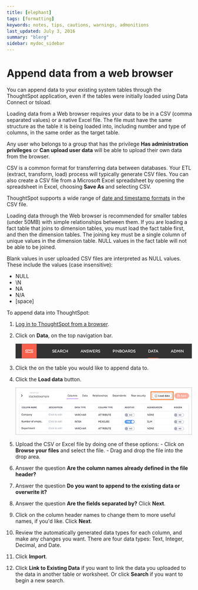 ```yaml
---
title: [elephant]
tags: [formatting]
keywords: notes, tips, cautions, warnings, admonitions
last_updated: July 3, 2016
summary: "blerg"
sidebar: mydoc_sidebar
---
```

# Append data from a web browser

You can append data to your existing system tables through the ThoughtSpot application, even if the tables were initially loaded using Data Connect or tsload.

Loading data from a Web browser requires your data to be in a CSV \(comma separated values\) or a native Excel file. The file must have the same structure as the table it is being loaded into, including number and type of columns, in the same order as the target table.

Any user who belongs to a group that has the privilege **Has administration privileges** or **Can upload user data** will be able to upload their own data from the browser.

CSV is a common format for transferring data between databases. Your ETL \(extract, transform, load\) process will typically generate CSV files. You can also create a CSV file from a Microsoft Excel spreadsheet by opening the spreadsheet in Excel, choosing **Save As** and selecting CSV.

ThoughtSpot supports a wide range of [date and timestamp formats](../reference/date_formats_for_loading.html#) in the CSV file.

Loading data through the Web browser is recommended for smaller tables \(under 50MB\) with simple relationships between them. If you are loading a fact table that joins to dimension tables, you must load the fact table first, and then the dimension tables. The joining key must be a single column of unique values in the dimension table. NULL values in the fact table will not be able to be joined.

Blank values in user uploaded CSV files are interpreted as NULL values. These include the values \(case insensitive\):

-   NULL
-   \\N
-   NA
-   N/A
-   \[space\]

To append data into ThoughtSpot:

1.   [Log in to ThoughtSpot from a browser](../setup/accessing.html#). 
2.   Click on **Data**, on the top navigation bar. 

     ![](../../shared/conrefs/../../images/data_icon.png "Data") 

3.   Click the on the table you would like to append data to. 
4.   Click the **Load data** button. 

     ![](../../images/load_data_icon.png "Load data") 

5.   Upload the CSV or Excel file by doing one of these options: 
    -   Click on **Browse your files** and select the file.
    -   Drag and drop the file into the drop area.
6.   Answer the question **Are the column names already defined in the file header?** 
7.   Answer the question **Do you want to append to the existing data or overwrite it?** 
8.   Answer the question **Are the fields separated by?** Click **Next**. 
9.   Click on the column header names to change them to more useful names, if you'd like. Click **Next**. 
10.  Review the automatically generated data types for each column, and make any changes you want. There are four data types: Text, Integer, Decimal, and Date. 
11.  Click **Import**. 
12.  Click **Link to Existing Data** if you want to link the data you uploaded to the data in another table or worksheet. Or click **Search** if you want to begin a new search. 

